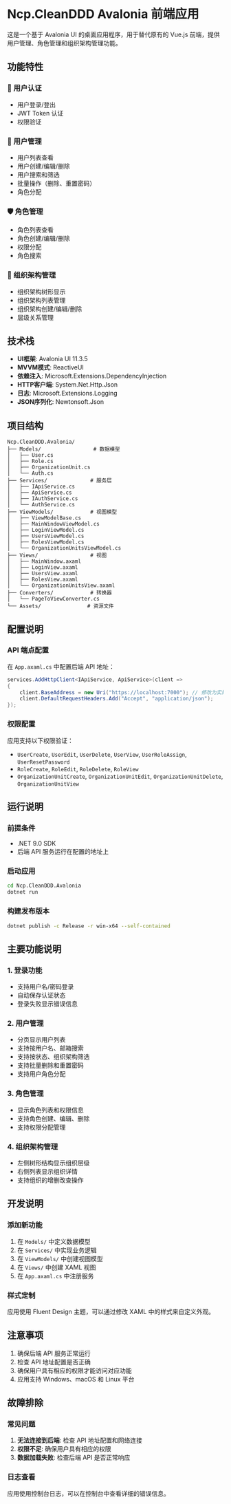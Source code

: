 # Ncp.CleanDDD Avalonia 前端应用

这是一个基于 Avalonia UI 的桌面应用程序，用于替代原有的 Vue.js 前端，提供用户管理、角色管理和组织架构管理功能。

## 功能特性

### 🔐 用户认证
- 用户登录/登出
- JWT Token 认证
- 权限验证

### 👥 用户管理
- 用户列表查看
- 用户创建/编辑/删除
- 用户搜索和筛选
- 批量操作（删除、重置密码）
- 角色分配

### 🛡️ 角色管理
- 角色列表查看
- 角色创建/编辑/删除
- 权限分配
- 角色搜索

### 🏢 组织架构管理
- 组织架构树形显示
- 组织架构列表管理
- 组织架构创建/编辑/删除
- 层级关系管理

## 技术栈

- **UI框架**: Avalonia UI 11.3.5
- **MVVM模式**: ReactiveUI
- **依赖注入**: Microsoft.Extensions.DependencyInjection
- **HTTP客户端**: System.Net.Http.Json
- **日志**: Microsoft.Extensions.Logging
- **JSON序列化**: Newtonsoft.Json

## 项目结构

```
Ncp.CleanDDD.Avalonia/
├── Models/                 # 数据模型
│   ├── User.cs
│   ├── Role.cs
│   ├── OrganizationUnit.cs
│   └── Auth.cs
├── Services/              # 服务层
│   ├── IApiService.cs
│   ├── ApiService.cs
│   ├── IAuthService.cs
│   └── AuthService.cs
├── ViewModels/            # 视图模型
│   ├── ViewModelBase.cs
│   ├── MainWindowViewModel.cs
│   ├── LoginViewModel.cs
│   ├── UsersViewModel.cs
│   ├── RolesViewModel.cs
│   └── OrganizationUnitsViewModel.cs
├── Views/                 # 视图
│   ├── MainWindow.axaml
│   ├── LoginView.axaml
│   ├── UsersView.axaml
│   ├── RolesView.axaml
│   └── OrganizationUnitsView.axaml
├── Converters/            # 转换器
│   └── PageToViewConverter.cs
└── Assets/               # 资源文件
```

## 配置说明

### API 端点配置

在 `App.axaml.cs` 中配置后端 API 地址：

```csharp
services.AddHttpClient<IApiService, ApiService>(client =>
{
    client.BaseAddress = new Uri("https://localhost:7000"); // 修改为实际API地址
    client.DefaultRequestHeaders.Add("Accept", "application/json");
});
```

### 权限配置

应用支持以下权限验证：
- `UserCreate`, `UserEdit`, `UserDelete`, `UserView`, `UserRoleAssign`, `UserResetPassword`
- `RoleCreate`, `RoleEdit`, `RoleDelete`, `RoleView`
- `OrganizationUnitCreate`, `OrganizationUnitEdit`, `OrganizationUnitDelete`, `OrganizationUnitView`

## 运行说明

### 前提条件
- .NET 9.0 SDK
- 后端 API 服务运行在配置的地址上

### 启动应用
```bash
cd Ncp.CleanDDD.Avalonia
dotnet run
```

### 构建发布版本
```bash
dotnet publish -c Release -r win-x64 --self-contained
```

## 主要功能说明

### 1. 登录功能
- 支持用户名/密码登录
- 自动保存认证状态
- 登录失败显示错误信息

### 2. 用户管理
- 分页显示用户列表
- 支持按用户名、邮箱搜索
- 支持按状态、组织架构筛选
- 支持批量删除和重置密码
- 支持用户角色分配

### 3. 角色管理
- 显示角色列表和权限信息
- 支持角色创建、编辑、删除
- 支持权限分配管理

### 4. 组织架构管理
- 左侧树形结构显示组织层级
- 右侧列表显示组织详情
- 支持组织的增删改查操作

## 开发说明

### 添加新功能
1. 在 `Models/` 中定义数据模型
2. 在 `Services/` 中实现业务逻辑
3. 在 `ViewModels/` 中创建视图模型
4. 在 `Views/` 中创建 XAML 视图
5. 在 `App.axaml.cs` 中注册服务

### 样式定制
应用使用 Fluent Design 主题，可以通过修改 XAML 中的样式来自定义外观。

## 注意事项

1. 确保后端 API 服务正常运行
2. 检查 API 地址配置是否正确
3. 确保用户具有相应的权限才能访问对应功能
4. 应用支持 Windows、macOS 和 Linux 平台

## 故障排除

### 常见问题
1. **无法连接到后端**: 检查 API 地址配置和网络连接
2. **权限不足**: 确保用户具有相应的权限
3. **数据加载失败**: 检查后端 API 是否正常响应

### 日志查看
应用使用控制台日志，可以在控制台中查看详细的错误信息。
